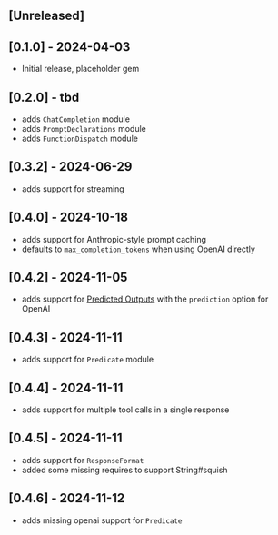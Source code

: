 ## [Unreleased]

## [0.1.0] - 2024-04-03

- Initial release, placeholder gem

## [0.2.0] - tbd
- adds `ChatCompletion` module
- adds `PromptDeclarations` module
- adds `FunctionDispatch` module

## [0.3.2] - 2024-06-29
- adds support for streaming

## [0.4.0] - 2024-10-18
- adds support for Anthropic-style prompt caching
- defaults to `max_completion_tokens` when using OpenAI directly

## [0.4.2] - 2024-11-05
- adds support for [Predicted Outputs](https://platform.openai.com/docs/guides/latency-optimization#use-predicted-outputs) with the `prediction` option for OpenAI

## [0.4.3] - 2024-11-11
- adds support for `Predicate` module

## [0.4.4] - 2024-11-11
- adds support for multiple tool calls in a single response

## [0.4.5] - 2024-11-11
- adds support for `ResponseFormat`
- added some missing requires to support String#squish

## [0.4.6] - 2024-11-12
- adds missing openai support for `Predicate`
